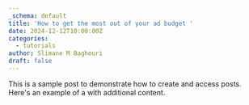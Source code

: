 ```yaml
---
_schema: default
title: 'How to get the most out of your ad budget '
date: 2024-12-12T10:00:00Z
categories:
  - tutorials
author: Slimane M Baghouri
draft: false
---
```

This is a sample post to demonstrate how to create and access posts. Here's an example of a with additional content.
